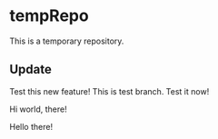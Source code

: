 # tempRepo

This is a temporary repository.

## Update
 Test this new feature!
 This is test branch. Test it now!
 
Hi world, there!

Hello there!

